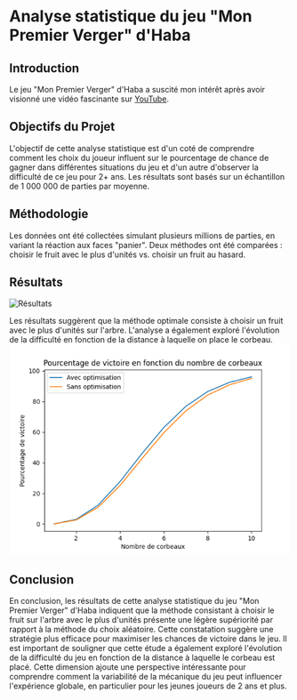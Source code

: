 # Analyse statistique du jeu "Mon Premier Verger" d'Haba

## Introduction
Le jeu "Mon Premier Verger" d'Haba a suscité mon intérêt après avoir visionné une vidéo fascinante sur [YouTube](https://www.youtube.com/watch?v=ZOaDdQdzulk).

## Objectifs du Projet
L'objectif de cette analyse statistique est d'un coté de comprendre comment les choix du joueur influent sur le pourcentage de chance de gagner dans différentes situations du jeu et d'un autre d'observer la difficulté de ce jeu pour 2+ ans. Les résultats sont basés sur un échantillon de 1 000 000 de parties par moyenne.

## Méthodologie
Les données ont été collectées simulant plusieurs millions de parties, en variant la réaction aux faces "panier". Deux méthodes ont été comparées : choisir le fruit avec le plus d'unités vs. choisir un fruit au hasard. 

## Résultats
![Résultats](https://github.com/Saturnot/mon-premier-verger/assets/64526188/dd304d10-faeb-4b5a-8d61-3b3cb6dbd003)

Les résultats suggèrent que la méthode optimale consiste à choisir un fruit avec le plus d'unités sur l'arbre. L'analyse a également exploré l'évolution de la difficulté en fonction de la distance à laquelle on place le corbeau.
![graph](https://github.com/Saturnot/mon-premier-verger/blob/main/graph.png)

## Conclusion
En conclusion, les résultats de cette analyse statistique du jeu "Mon Premier Verger" d'Haba indiquent que la méthode consistant à choisir le fruit sur l'arbre avec le plus d'unités présente une légère supériorité par rapport à la méthode du choix aléatoire. Cette constatation suggère une stratégie plus efficace pour maximiser les chances de victoire dans le jeu.
Il est important de souligner que cette étude a également exploré l'évolution de la difficulté du jeu en fonction de la distance à laquelle le corbeau est placé. Cette dimension ajoute une perspective intéressante pour comprendre comment la variabilité de la mécanique du jeu peut influencer l'expérience globale, en particulier pour les jeunes joueurs de 2 ans et plus.

